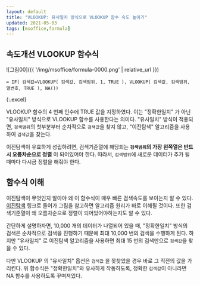 ```yaml
---
layout: default
title: "VLOOKUP: 유사일치 방식으로 VLOOKUP 함수 속도 높이기"
updated: 2021-05-03
tags: [msoffice,formula]
---
```


## 속도개선 VLOOKUP 함수식

![그림00]({{ '/img/msoffice/formula-0000.png' | relative_url }})

```excel
= IF( 검색값=VLOOKUP( 검색값, 검색범위, 1, TRUE ), VLOOKUP( 검색값, 검색범위, 열번호, TRUE ), NA())
```
{:.excel}

VLOOKUP 함수의 4 번째 인수에 TRUE 값을 지정하였다. 이는 "정확한일치" 가 아닌 "유사일치" 방식으로 VLOOKUP 함수를 사용한다는 의미다. "유사일치" 방식이 적용되면, `검색범위`의 첫부분부터 순차적으로 `검색값`을 찾지 않고, "이진탐색" 알고리즘을 사용하여 `검색값`을 찾는다.

이진탐색이 유효하게 성립하려면, 검색기준열에 해당되는 **`검색범위`의 가장 왼쪽열은 반드시 오름차순으로 정렬** 이 되어있어야 한다. 따라서, `검색범위`에 새로운 데이터가 추가 될 때마다 다시금 정렬을 해줘야 한다.

## 함수식 이해

이진탐색이 무엇인지 알아야 왜 이 함수식이 매우 빠른 검색속도를 보이는지 알 수 있다. [이진탐색](https://namu.wiki/w/%EC%9D%B4%EC%A7%84%20%ED%83%90%EC%83%89) 링크로 들어가 그림을 참고하면 알고리즘 원리가 바로 이해될 것이다. 또한 검색기준열이 왜 오름차순으로 정렬이 되어있어야하는지도 알 수 있다.

간단하게 설명하자면, 10,000 개의 데이터가 나열되어 있을 때, "정확한일치" 방식의 검색은 순차적으로 검색을 진행하기 때문에 최대 10,000 번의 검색을 수행하게 된다. 하지만 "유사일치" 로 이진탐색 알고리즘을 사용하면 최대 15 번의 검색만으로 `검색값`을 찾을 수 있다.

다만 VLOOKUP 의 "유사일치" 옵션은 `검색값` 을 못찾았을 경우 바로 그 직전의 값을 가리킨다. 위 함수식은 "정확한일치"와 유사하게 작동하도록, 정확한 `검색값`이 아니라면 NA 함수를 사용하도록 꾸며져있다.